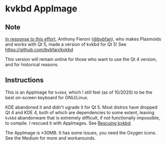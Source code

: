 # kvkbd AppImage

## Note

[In response to this effort](https://www.reddit.com/r/kde/comments/jdyt10/rescuing_kvkbd_the_kde_4_virtual_keyboard_and/g9cd6h6/?utm_source=reddit&utm_medium=web2x&context=3), Anthony Fieroni ([@bvbfan](https://github.com/bvbfan)), who makes Plasmoids and works with Qt 5, made a version of kvkbd for Qt 5! See https://github.com/bvbfan/kvkbd

This version will remain online for those who want to use the Qt 4 version, and for historical reasons.

## Instructions

This is an AppImage for `kvkbd`, which I still feel (as of 10/2020) to be the best on-screen keyboard for GNU/Linux.

KDE abandoned it and didn't ugrade it for Qt 5. Most distros have dropped Qt 4 and KDE 4, both of which are dependencies to some extent, leaving `kvkbd` abandonware that is extremely difficult, if not functionally impossible, to compile. I rescued it with AppImages. See [Rescuing kvkbd](https://medium.com/@fredrickbrennan/rescuing-kvkbd-6029a2e7d927).

The AppImage is &approx;30MB. It has some issues, you need the Oxygen icons. See the Medium for more and workarounds.
